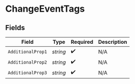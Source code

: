 # ChangeEventTags


## Fields

| Field              | Type               | Required           | Description        |
| ------------------ | ------------------ | ------------------ | ------------------ |
| `AdditionalProp1`  | *string*           | :heavy_check_mark: | N/A                |
| `AdditionalProp2`  | *string*           | :heavy_check_mark: | N/A                |
| `AdditionalProp3`  | *string*           | :heavy_check_mark: | N/A                |